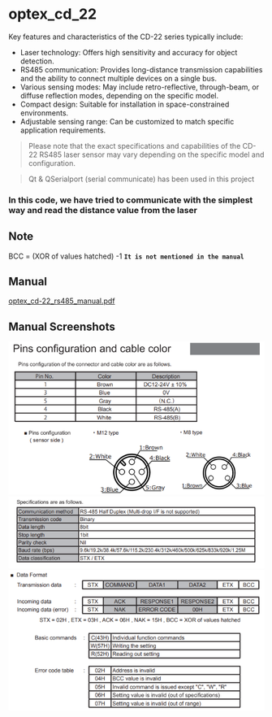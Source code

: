 # optex_cd_22

Key features and characteristics of the CD-22 series typically include:

- Laser technology: Offers high sensitivity and accuracy for object detection.
- RS485 communication: Provides long-distance transmission capabilities and the ability to connect multiple devices on a single bus.
- Various sensing modes: May include retro-reflective, through-beam, or diffuse reflection modes, depending on the specific model.
- Compact design: Suitable for installation in space-constrained environments.
- Adjustable sensing range: Can be customized to match specific application requirements.
> Please note that the exact specifications and capabilities of the CD-22 RS485 laser sensor may vary depending on the specific model and configuration.

> Qt & QSerialport (serial communicate) has been used in this project

### In this code, we have tried to communicate with the simplest way and read the distance value from the laser

## Note
BCC = (XOR of values hatched) -1 **`It is not mentioned in the manual`**

## Manual

[optex_cd-22_rs485_manual.pdf](https://github.com/saeidEmadi/optex_cd_22/blob/main/optex_cd-22_rs485_manual.pdf)


## Manual Screenshots

![App Screenshot](https://github.com/saeidEmadi/optex_cd_22/blob/main/imgs/Capture.PNG)
![App Screenshot](https://github.com/saeidEmadi/optex_cd_22/blob/main/imgs/Capture1.PNG)
![App Screenshot](https://github.com/saeidEmadi/optex_cd_22/blob/main/imgs/Capture2.PNG)
